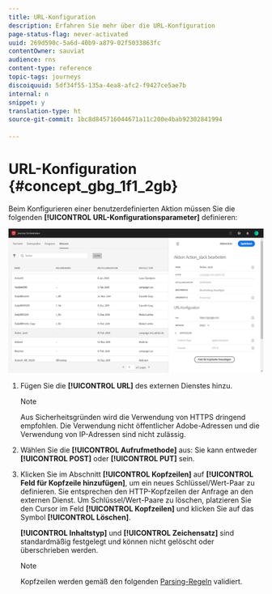 ```yaml
---
title: URL-Konfiguration
description: Erfahren Sie mehr über die URL-Konfiguration
page-status-flag: never-activated
uuid: 269d590c-5a6d-40b9-a879-02f5033863fc
contentOwner: sauviat
audience: rns
content-type: reference
topic-tags: journeys
discoiquuid: 5df34f55-135a-4ea8-afc2-f9427ce5ae7b
internal: n
snippet: y
translation-type: ht
source-git-commit: 1bc8d845716044671a11c200e4bab92302841994

---
```



# URL-Konfiguration {#concept_gbg_1f1_2gb}

Beim Konfigurieren einer benutzerdefinierten Aktion müssen Sie die folgenden **[!UICONTROL URL-Konfigurationsparameter]** definieren:

![](../assets/journeyurlconfiguration.png)

1. Fügen Sie die **[!UICONTROL URL]** des externen Dienstes hinzu.

   >[!NOTE]
   >
   >Aus Sicherheitsgründen wird die Verwendung von HTTPS dringend empfohlen. Die Verwendung nicht öffentlicher Adobe-Adressen und die Verwendung von IP-Adressen sind nicht zulässig.

1. Wählen Sie die **[!UICONTROL Aufrufmethode]** aus: Sie kann entweder **[!UICONTROL POST]** oder **[!UICONTROL PUT]** sein.
1. Klicken Sie im Abschnitt **[!UICONTROL Kopfzeilen]** auf **[!UICONTROL Feld für Kopfzeile hinzufügen]**, um ein neues Schlüssel/Wert-Paar zu definieren. Sie entsprechen den HTTP-Kopfzeilen der Anfrage an den externen Dienst. Um Schlüssel/Wert-Paare zu löschen, platzieren Sie den Cursor im Feld **[!UICONTROL Kopfzeilen]** und klicken Sie auf das Symbol **[!UICONTROL Löschen]**.

   **[!UICONTROL Inhaltstyp]** und **[!UICONTROL Zeichensatz]** sind standardmäßig festgelegt und können nicht gelöscht oder überschrieben werden.

   >[!NOTE]
   >
   >Kopfzeilen werden gemäß den folgenden [Parsing-Regeln](https://tools.ietf.org/html/rfc7230#section-3.2.4) validiert.
